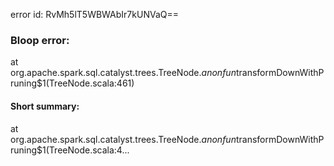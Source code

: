 error id: RvMh5lT5WBWAbIr7kUNVaQ==
### Bloop error:

at org.apache.spark.sql.catalyst.trees.TreeNode.$anonfun$transformDownWithPruning$1(TreeNode.scala:461)
#### Short summary: 

at org.apache.spark.sql.catalyst.trees.TreeNode.$anonfun$transformDownWithPruning$1(TreeNode.scala:4...